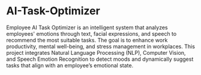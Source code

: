 # AI-Task-Optimizer
Employee AI Task Optimizer is an intelligent system that analyzes employees' emotions through text, facial expressions, and speech to recommend the most suitable tasks. The goal is to enhance work productivity, mental well-being, and stress management in workplaces.
This project integrates Natural Language Processing (NLP), Computer Vision, and Speech Emotion Recognition to detect moods and dynamically suggest tasks that align with an employee’s emotional state.

